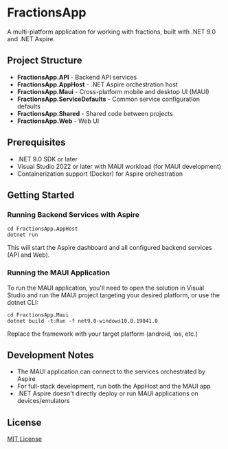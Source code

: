 # FractionsApp

A multi-platform application for working with fractions, built with .NET 9.0 and .NET Aspire.

## Project Structure

- **FractionsApp.API** - Backend API services
- **FractionsApp.AppHost** - .NET Aspire orchestration host
- **FractionsApp.Maui** - Cross-platform mobile and desktop UI (MAUI)
- **FractionsApp.ServiceDefaults** - Common service configuration defaults
- **FractionsApp.Shared** - Shared code between projects
- **FractionsApp.Web** - Web UI

## Prerequisites

- .NET 9.0 SDK or later
- Visual Studio 2022 or later with MAUI workload (for MAUI development)
- Containerization support (Docker) for Aspire orchestration

## Getting Started

### Running Backend Services with Aspire

```
cd FractionsApp.AppHost
dotnet run
```

This will start the Aspire dashboard and all configured backend services (API and Web).

### Running the MAUI Application

To run the MAUI application, you'll need to open the solution in Visual Studio and run the MAUI project targeting your desired platform, or use the dotnet CLI:

```
cd FractionsApp.Maui
dotnet build -t:Run -f net9.0-windows10.0.19041.0
```

Replace the framework with your target platform (android, ios, etc.)

## Development Notes

- The MAUI application can connect to the services orchestrated by Aspire
- For full-stack development, run both the AppHost and the MAUI app
- .NET Aspire doesn't directly deploy or run MAUI applications on devices/emulators

## License

[MIT License](LICENSE)